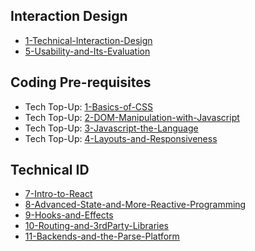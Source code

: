 ## Interaction Design
- [1-Technical-Interaction-Design](Lectures/1-Technical-Interaction-Design.pdf)
- [5-Usability-and-Its-Evaluation](Lectures/5-Usability-and-Its-Evaluation.md)

## Coding Pre-requisites
- Tech Top-Up: [1-Basics-of-CSS](Tech-TopUps/1-Basics-of-CSS.md)
- Tech Top-Up: [2-DOM-Manipulation-with-Javascript](Tech-TopUps/2-DOM-Manipulation-with-Javascript.md)
- Tech Top-Up: [3-Javascript-the-Language](Tech-TopUps/3-Javascript-the-Language.md)
- Tech Top-Up: [4-Layouts-and-Responsiveness](Tech-TopUps/4-Layouts-and-Responsiveness.md)

  
## Technical ID
- [7-Intro-to-React](Lectures/7-Intro-to-React.md)
- [8-Advanced-State-and-More-Reactive-Programming](Lectures/8-Advanced-State-and-More-Reactive-Programming.md)
- [9-Hooks-and-Effects](Lectures/9-Hooks-and-Effects.md)
- [10-Routing-and-3rdParty-Libraries](Lectures/10-Routing-and-3rdParty-Libraries.md)
- [11-Backends-and-the-Parse-Platform](Lectures/11-Backends-and-the-Parse-Platform.md)
